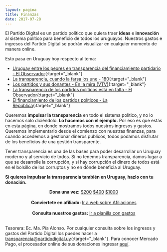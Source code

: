 ```yaml
---
layout: pagina
title: Finanzas
date: 2017-07-28
---
```


El Partido Digital es un partido político que quiera traer **ideas** e **innovación** al sistema político para beneficio de todos los uruguayos. Nuestros gastos e ingresos del Partido Digital se podrán visualizar en cualquier momento de manera online.

Esto pasa en Uruguay hoy respecto al tema:

* [Uruguay entre los peores en transparencia del financiamiento partidario - El Observador]{:target="_blank"}
* [La transparencia, cuando la farsa los une - 180]{:target="_blank"}
* [Los partidos y sus donantes - En la mira (VTV)]{:target="_blank"}
* [La transparencia de los partidos políticos está en falta - El Observador]{:target="_blank"}
* [El financiamiento de los partidos políticos - La República]{:target="_blank"}

Queremos **impulsar la transparencia** en todo el sistema político, y no lo hacemos solo diciéndolo. **Lo hacemos con el ejemplo.** Por eso es que estás en esta página, en donde mostramos todos nuestros ingresos y gastos. Queremos implementarlo desde el comienzo con nuestras finanzas, para cuando accedemos a gestionar dineros públicos, todos podamos disfrutar de los beneficios de una gestión transparente.

Tener transparencia es una de las bases para poder desarrollar un Uruguay moderno y al servicio de todos. Si no tenemos transparencia, damos lugar a que se desarrolle la corrupción, y si hay corrupción el dinero de todos está en el bolsillo de los corruptos y no en dónde beneficia al Uruguay.

**Si quieres impulsar la transparencia también en Uruguay, hazlo con tu donación.**

<p align="center">
<b>Dona una vez:</b>
<a mp-mode="dftl" href="https://www.mercadopago.com/mlu/checkout/start?pref_id=252021089-f8ee89cb-1387-4852-a3a6-51b2379b3c65" name="MP-payButton" class='orange-tr-l-rn-none'>$200</a>
<a mp-mode="dftl" href="https://www.mercadopago.com/mlu/checkout/start?pref_id=252021089-4a969414-944c-41d6-8a06-b3dea78fa317" name="MP-payButton" class='orange-tr-l-rn-none'>$400</a>
<a mp-mode="dftl" href="https://www.mercadopago.com/mlu/checkout/start?pref_id=252021089-c8c70ed5-256e-4004-b2a0-c20360213077" name="MP-payButton" class='orange-tr-l-rn-none'>$1000</a>
<br><br>
<b>Conviertete en afiliado:</b>
<a href="/afiliaciones" class='action btn'>Ir a web sobre Afiliaciones</a>
<br><br>
<b>Consulta nuestros gastos:</b>
<a class="action btn" href="https://docs.google.com/spreadsheets/d/1xviAOU4N2Gti8hwCWH82UOdV-QwHlZoyOq7T3eMVfAQ/edit?usp=sharing" target="_blank">Ir a planilla con gastos</a>
<br><br>
</p>

Tesorera: Ec. Ma. Pía Alonso. Por cualquier consulta sobre los ingresos y gastos del Partido Digital los puedes hacer a
[transparencia@partidodigital.uy]{:target="_blank"}. Para conocer Mercado Pago, el procesador online de sus donaciones ingresar [aquí](https://www.mercadopago.com.uy/pagar-compras-online).

[Uruguay entre los peores en transparencia del financiamiento partidario - El Observador]: http://www.elobservador.com.uy/uruguay-los-peores-transparencia-del-financiamiento-partidario-n664255
[La transparencia, cuando la farsa los une - 180]: http://www.180.com.uy/articulo/62858_la-transparencia-cuando-la-farsa-los-une
[Los partidos y sus donantes - En la mira (VTV)]: https://www.youtube.com/watch?v=6e02oIWnjdc
[La transparencia de los partidos políticos está en falta - El Observador]: http://www.elobservador.com.uy/la-transparencia-los-partidos-politicos-esta-falta-n675319
[El financiamiento de los partidos políticos - La República]: http://www.republica.com.uy/el-financiamiento-de-los-partidos-politicos/482656/
[transparencia@partidodigital.uy]: mailto:transparencia@partidodigital.uy
[donaciones@partidodigital.uy]: mailto:donaciones@partidodigital.uy

<script type="text/javascript">
(function(){function $MPC_load(){window.$MPC_loaded !== true && (function(){var s = document.createElement("script");s.type = "text/javascript";s.async = true;s.src = document.location.protocol+"//secure.mlstatic.com/mptools/render.js";var x = document.getElementsByTagName('script')[0];x.parentNode.insertBefore(s, x);window.$MPC_loaded = true;})();}window.$MPC_loaded !== true ? (window.attachEvent ?window.attachEvent('onload', $MPC_load) : window.addEventListener('load', $MPC_load, false)) : null;})();
</script>
